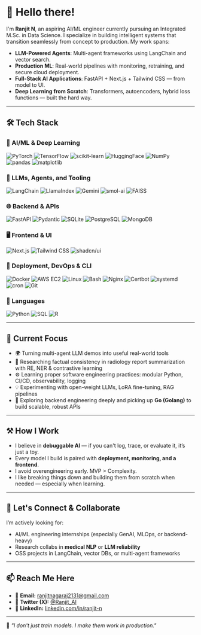 # 👋 Hello there!

I'm **Ranjit N**, an aspiring AI/ML engineer currently pursuing an Integrated M.Sc. in Data Science. I specialize in building intelligent systems that transition seamlessly from concept to production. My work spans:

- **LLM-Powered Agents**: Multi-agent frameworks using LangChain and vector search.
- **Production ML**: Real-world pipelines with monitoring, retraining, and secure cloud deployment.
- **Full-Stack AI Applications**: FastAPI + Next.js + Tailwind CSS — from model to UI.
- **Deep Learning from Scratch**: Transformers, autoencoders, hybrid loss functions — built the hard way.

---

## 🛠️ Tech Stack

### 🧠 AI/ML & Deep Learning  
![PyTorch](https://img.shields.io/badge/PyTorch-EE4C2C?style=flat&logo=pytorch&logoColor=white)
![TensorFlow](https://img.shields.io/badge/TensorFlow-FF6F00?style=flat&logo=tensorflow&logoColor=white)
![scikit-learn](https://img.shields.io/badge/scikit--learn-F7931E?style=flat&logo=scikit-learn&logoColor=white)
![HuggingFace](https://img.shields.io/badge/HuggingFace-FFD21F?style=flat&logo=huggingface&logoColor=white)
![NumPy](https://img.shields.io/badge/NumPy-013243?style=flat&logo=numpy&logoColor=white)
![pandas](https://img.shields.io/badge/Pandas-150458?style=flat&logo=pandas&logoColor=white)
![matplotlib](https://img.shields.io/badge/Matplotlib-11557C?style=flat&logo=matplotlib&logoColor=white)

### 🧩 LLMs, Agents, and Tooling  
![LangChain](https://img.shields.io/badge/LangChain-000000?style=flat&logo=langchain&logoColor=white)
![LlamaIndex](https://img.shields.io/badge/LlamaIndex-4B32C3?style=flat&logo=dataiku&logoColor=white)
![Gemini](https://img.shields.io/badge/Gemini_Pro-4285F4?style=flat&logo=google&logoColor=white)
![smol-ai](https://img.shields.io/badge/Smol_Agents-FFB300?style=flat&logo=brain&logoColor=white)
![FAISS](https://img.shields.io/badge/FAISS-0080FF?style=flat&logo=vectorworks&logoColor=white)

### 🌐 Backend & APIs  
![FastAPI](https://img.shields.io/badge/FastAPI-009688?style=flat&logo=fastapi&logoColor=white)
![Pydantic](https://img.shields.io/badge/Pydantic-0A66C2?style=flat&logo=python&logoColor=white)
![SQLite](https://img.shields.io/badge/SQLite-003B57?style=flat&logo=sqlite&logoColor=white)
![PostgreSQL](https://img.shields.io/badge/PostgreSQL-4169E1?style=flat&logo=postgresql&logoColor=white)
![MongoDB](https://img.shields.io/badge/MongoDB-47A248?style=flat&logo=mongodb&logoColor=white)

### 🖥️ Frontend & UI  
![Next.js](https://img.shields.io/badge/Next.js-000000?style=flat&logo=next.js&logoColor=white)
![Tailwind CSS](https://img.shields.io/badge/Tailwind_CSS-38B2AC?style=flat&logo=tailwind-css&logoColor=white)
![shadcn/ui](https://img.shields.io/badge/shadcn_ui-4A5568?style=flat&logo=react&logoColor=white)

### 🚀 Deployment, DevOps & CLI  
![Docker](https://img.shields.io/badge/Docker-2496ED?style=flat&logo=docker&logoColor=white)
![AWS EC2](https://img.shields.io/badge/AWS_EC2-FF9900?style=flat&logo=amazon-aws&logoColor=white)
![Linux](https://img.shields.io/badge/Linux-FCC624?style=flat&logo=linux&logoColor=black)
![Bash](https://img.shields.io/badge/Bash-4EAA25?style=flat&logo=gnubash&logoColor=white)
![Nginx](https://img.shields.io/badge/Nginx-009639?style=flat&logo=nginx&logoColor=white)
![Certbot](https://img.shields.io/badge/Certbot-3F7DD9?style=flat&logo=letsencrypt&logoColor=white)
![systemd](https://img.shields.io/badge/systemd-000000?style=flat&logo=linux&logoColor=white)
![cron](https://img.shields.io/badge/cron-005F87?style=flat&logo=linux&logoColor=white)
![Git](https://img.shields.io/badge/Git-F05032?style=flat&logo=git&logoColor=white)

### 🔣 Languages  
![Python](https://img.shields.io/badge/Python-3776AB?style=flat&logo=python&logoColor=white)
![SQL](https://img.shields.io/badge/SQL-4479A1?style=flat&logo=postgresql&logoColor=white)
![R](https://img.shields.io/badge/R-276DC3?style=flat&logo=r&logoColor=white)

---

## 🎯 Current Focus

- 🌍 Turning multi-agent LLM demos into useful real-world tools  
- 🧠 Researching factual consistency in radiology report summarization with RE, NER & contrastive learning  
- ⚙️ Learning proper software engineering practices: modular Python, CI/CD, observability, logging  
- 💡 Experimenting with open-weight LLMs, LoRA fine-tuning, RAG pipelines  
- 🧱 Exploring backend engineering deeply and picking up **Go (Golang)** to build scalable, robust APIs

---

## ⚒️ How I Work

- I believe in **debuggable AI** — if you can't log, trace, or evaluate it, it’s just a toy.
- Every model I build is paired with **deployment, monitoring, and a frontend**.
- I avoid overengineering early. MVP > Complexity.  
- I like breaking things down and building them from scratch when needed — especially when learning.

---

## 🤝 Let's Connect & Collaborate

I’m actively looking for:
- AI/ML engineering internships (especially GenAI, MLOps, or backend-heavy)
- Research collabs in **medical NLP** or **LLM reliability**
- OSS projects in LangChain, vector DBs, or multi-agent frameworks

---

## 📫 Reach Me Here

- 📧 **Email:** [ranjitnagaraj2131@gmail.com](mailto:ranjitnagaraj2131@gmail.com)  
- 🧠 **Twitter (X):** [@Ranjit_AI](https://twitter.com/Ranjit_AI)  
- 💼 **LinkedIn:** [linkedin.com/in/ranjit-n](https://linkedin.com/in/ranjit-n)

---

🧪 *"I don't just train models. I make them work in production."*

